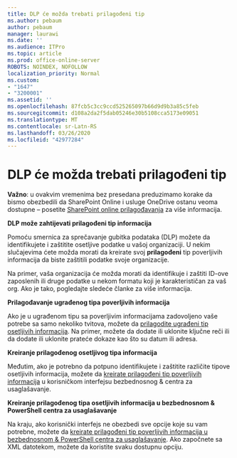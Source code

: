 ```yaml
---
title: DLP će možda trebati prilagođeni tip
ms.author: pebaum
author: pebaum
manager: laurawi
ms.date: ''
ms.audience: ITPro
ms.topic: article
ms.prod: office-online-server
ROBOTS: NOINDEX, NOFOLLOW
localization_priority: Normal
ms.custom:
- "1647"
- "3200001"
ms.assetid: ''
ms.openlocfilehash: 87fcb5c3cc9ccd525265097b66d9d9b3a85c5feb
ms.sourcegitcommit: d108a2da2f5dab05246e30b5108cca5173e09051
ms.translationtype: MT
ms.contentlocale: sr-Latn-RS
ms.lasthandoff: 03/26/2020
ms.locfileid: "42977284"
---
```

# <a name="dlp-might-need-a-custom-type"></a>DLP će možda trebati prilagođeni tip

**Važno**: u ovakvim vremenima bez presedana preduzimamo korake da bismo obezbedili da SharePoint Online i usluge OneDrive ostanu veoma dostupne – posetite [SharePoint online prilagođavanja](https://aka.ms/ODSPAdjustments) za više informacija.

**DLP može zahtijevati prilagođeni tip informacija**

Pomoću smernica za sprečavanje gubitka podataka (DLP) možete da identifikujete i zaštitite osetljive podatke u vašoj organizaciji. U nekim slučajevima ćete možda morati da kreirate svoj **prilagođeni** tip poverljivih informacija da biste zaštitili podatke svoje organizacije.

Na primer, vaša organizacija će možda morati da identifikuje i zaštiti ID-ove zaposlenih ili druge podatke u nekom formatu koji je karakterističan za vaš org. Ako je tako, pogledajte sledeće članke za više informacija.
  
 **Prilagođavanje ugrađenog tipa poverljivih informacija**
  
Ako je u ugrađenom tipu sa poverljivim informacijama zadovoljeno vaše potrebe sa samo nekoliko tvitova, možete da [prilagodite ugrađeni tip osetljivih informacija](https://docs.microsoft.com/office365/securitycompliance/customize-a-built-in-sensitive-information-type). Na primer, možete da dodate ili uklonite ključne reči ili da dodate ili uklonite prateće dokaze kao što su datum ili adresa.
  
 **Kreiranje prilagođenog osetljivog tipa informacija**
  
Međutim, ako je potrebno da potpuno identifikujete i zaštitite različite tipove osetljivih informacija, možete da [kreirate prilagođeni tip poverljivih informacija](https://docs.microsoft.com/office365/securitycompliance/create-a-custom-sensitive-information-type) u korisničkom interfejsu bezbednosnog & centra za usaglašavanje.
  
**Kreiranje prilagođenog tipa osetljivih informacija u bezbednosnom & PowerShell centra za usaglašavanje**

Na kraju, ako korisnički interfejs ne obezbedi sve opcije koje su vam potrebne, možete da [kreirate prilagođeni tip poverljivih informacija u bezbednosnom & PowerShell centra za usaglašavanje](https://docs.microsoft.com/office365/securitycompliance/create-a-custom-sensitive-information-type-in-scc-powershell). Ako započnete sa XML datotekom, možete da koristite svaku dostupnu opciju.
